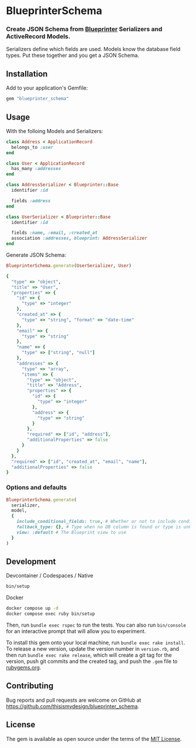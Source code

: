 # BlueprinterSchema

### Create JSON Schema from [Blueprinter](https://github.com/procore-oss/blueprinter) Serializers and ActiveRecord Models.

Serializers define which fields are used. Models know the database field types. Put these together and you get a JSON Schema.

## Installation

Add to your application's Gemfile:

```rb
gem "blueprinter_schema"
```

## Usage

With the folloing Models and Serializers:
```rb
class Address < ApplicationRecord
  belongs_to :user
end

class User < ApplicationRecord
  has_many :addresses
end

class AddressSerializer < Blueprinter::Base
  identifier :id

  fields :address
end

class UserSerializer < Blueprinter::Base
  identifier :id

  fields :name, :email, :created_at
  association :addresses, blueprint: AddressSerializer
end
```

Generate JSON Schema:
```rb
BlueprinterSchema.generate(UserSerializer, User)
```

```rb
{
  "type" => "object",
  "title" => "User",
  "properties" => {
    "id" => {
      "type" => "integer"
    },
    "created_at" => {
      "type" => "string", "format" => "date-time"
    },
    "email" => {
      "type" => "string"
    },
    "name" => {
      "type" => ["string", "null"]
    },
    "addresses" => {
      "type" => "array",
      "items" => {
        "type" => "object",
        "title" => "Address",
        "properties" => {
          "id" => {
            "type" => "integer"
          },
          "address" => {
            "type" => "string"
          }
        },
        "required" => ["id", "address"],
        "additionalProperties" => false
      }
    }
  },
  "required" => ["id", "created_at", "email", "name"],
  "additionalProperties" => false
}
```

### Options and defaults

```rb
BlueprinterSchema.generate(
  serializer,
  model,
  {
    include_conditional_fields: true, # Whether or not to include conditional fields from the serializer
    fallback_type: {}, # Type when no DB column is found or type is unknown. E.g. { 'type' => 'object' }
    view: :default # The Blueprint view to use
  }
)
```

## Development

Devcontainer / Codespaces / Native

```sh
bin/setup
```

Docker

```sh
docker compose up -d
docker compose exec ruby bin/setup
```

Then, run `bundle exec rspec` to run the tests. You can also run `bin/console` for an interactive prompt that will allow you to experiment.

To install this gem onto your local machine, run `bundle exec rake install`. To release a new version, update the version number in `version.rb`, and then run `bundle exec rake release`, which will create a git tag for the version, push git commits and the created tag, and push the `.gem` file to [rubygems.org](https://rubygems.org).

## Contributing

Bug reports and pull requests are welcome on GitHub at https://github.com/thisismydesign/blueprinter_schema.

## License

The gem is available as open source under the terms of the [MIT License](https://opensource.org/licenses/MIT).
